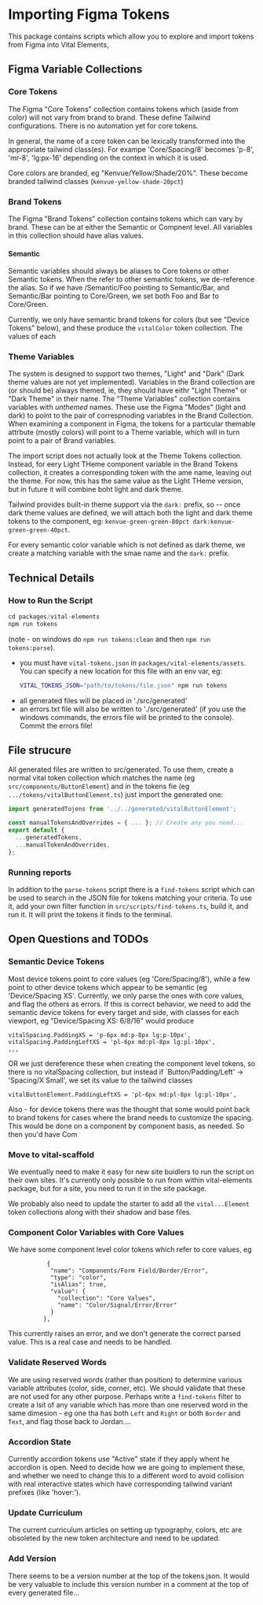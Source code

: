 # Importing Figma Tokens

This package contains scripts which allow you to explore and import tokens from Figma into
Vital Elements,



## Figma Variable Collections

### Core Tokens

The Figma "Core Tokens" collection contains tokens which (aside from color) will not vary
from brand to brand.  These define Tailwind configurations. There is no automation yet
for core tokens.

In general, the name of a core token can be lexically transformed into the appropriate tailwind
class(es).  For exampe 'Core/Spacing/8' becomes 'p-8', 'mr-8', 'lg:px-16' depending on the
context in which it is used.

Core colors are branded, eg "Kenvue/Yellow/Shade/20%".  These become branded tailwind classes
(`kenvue-yellow-shade-20pct`)

### Brand Tokens

The Figma "Brand Tokens" collection contains tokens which can vary by brand.  These can be at
either the Semantic or Compnent level.  All variables in this collection should have alias
values.

#### Semantic
Semantic variables should always be aliases to Core tokens or other Semantic tokens. When
the refer to other semantic tokens, we de-reference the alias.  So if we have /Semantic/Foo
pointing to Semantic/Bar, and Semantic/Bar pointing to Core/Green, we set both Foo and Bar
to Core/Green.

Currently, we only have semantic brand tokens for colors (but see "Device Tokens" below), and
these produce the `vitalColor` token collection.  The values of each 

### Theme Variables

The system is designed to support two themes, "Light" and "Dark" (Dark theme
values are not yet implemented). Variables in the Brand collection are (or
should be) always themed, ie, they should have eithr "Light Theme" or "Dark
Theme" in their name. The "Theme Variables" collection contains variables with
*unthemed* names. These use the Figma "Modes" (light and dark) to point to the
pair of correspnoding variables in the Brand Collection. When examining a
component in Figma, the tokens for a particular themable attrbute (mostly
colors) will point to a Theme variable, which will in turn point to a pair of
Brand variables.

The import script does not actually look at the Theme Tokens collection.  Instead,
for eery Light THeme component variable in the Brand Tokens collection, it creates
a corresponding token with the ame name, leaving out the theme. For now, this has the
same value as the Light THeme version, but in future it will combine boht light and
dark theme.

Tailwind provides built-in theme support via the `dark:` prefix, so -- once dark theme
values are defined, we will attach both the light and dark theme tokens to the component,
eg: `kenvue-green-green-80pct dark:kenvue-green-green-40pct`.

For every semantic color variable which is not defined as dark theme, we create a matching
variable with the smae name and the `dark:` prefix.


## Technical Details

### How to Run the Script

```ts
cd packages/vital-elements
npm run tokens
```

(note - on windows do `npm run tokens:clean` and then `npm run tokens:parse`).

- you must have `vital-tokens.json` in `packages/vital-elements/assets`.  You can
  specify a new location for this file with an env var, eg:
  ```bash
  VITAL_TOKENS_JSON="path/to/tokens/file.json" npm run tokens
  ```
- all generated files will be placed in './src/generated'
- an errors.txt file will also be written to './src/generated' (if you use
  the windows commands, the errors file will be printed to the console).
  Commit the errors file!

## File strucure

All generated files are written to src/generated.  To use them, create a normal vital
token collection which matches the name (eg `src/components/ButtonElement`) and in
the tokens fie (eg `.../tokens/vitalButtonElement.ts`) just import the generated one:

```ts
import generatedTojens from '../../generated/vitalButtonElement';

const manualTokensAndOverrides = { ... }; // Create any you need...
export default {
  ...generatedTokens,
  ...manualTokenAndOverrides,
};
```

### Running reports

In addition to the `parse-tokens` script there is a `find-tokens` script which can be used
to search in the JSON file for tokens matching your criteria.  To use it, add your own
filter function in `src/scripts/find-tokens.ts`, build it, and run it. It will print the
tokens it finds to the terminal.

## Open Questions and TODOs

### Semantic Device Tokens

Most device tokens point to core values (eg 'Core/Spacing/8'), while a few point to other
device tokens which appear to be semantic (eg 'Device/Spacing XS'. Currently, we only
parse the ones with core values, and flag the others as errors. If this is correct behavior,
we need to add the semantic device tokens for every target and side, with classes for each
viewport, eg "Device/Spacing XS: 6/8/16" would produce
```
vitalSpacing.PaddingXS = 'p-6px md:p-8px lg:p-10px',
vitalSpacing.PaddingLeftXS = 'pl-6px md:pl-8px lg:pl-10px',
,,,
```
OR we just dereference these when creating the component level tokens, so there is no
vitalSpacing collection, but instead if `Button/Padding/Left' -> 'Spacing/X Small', we
set its value to the tailwind classes
```
vitalButtonElement.PaddingLeftXS = 'pl-6px md:pl-8px lg:pl-10px',
```

Also - for device tokens there was the thought that some would point back to brand tokens
for cases where the brand needs to customize the spacing.  This would be done on a component
by component basis, as needed.  So then you'd have
Com

### Move to vital-scaffold

We eventually need to make it easy for new site buidlers to run the script on their
own sites.  It's currently only possible to run from within vital-elements package, but
for a site, you need to run it in the site package.

We probably also need to update the starter to add all the `vital...Element` token
collections along with their shadow and base files.

### Component Color Variables with Core Values

We have some component level color tokens which refer to core values, eg

               {
                "name": "Components/Form Field/Border/Error",
                "type": "color",
                "isAlias": true,
                "value": {
                  "collection": "Core Values",
                  "name": "Color/Signal/Error/Error"
                }
              },

This currently raises an error, and we don't generate the correct parsed value.
This is a real case and needs to be handled.

### Validate Reserved Words

We are using reserved words (rather than position) to determine various variable attributes
(color, side, corner, etc).  We should validate that these are not used for any other purpose.
Perhaps write a `find-tokens` filter to create a lsit of any variable which has more than one
reserved word in the same dimesion - eg one tha has both `Left` and `Right` or both `Border`
and `Text`, and flag those back to Jordan....

### Accordion State

Currently accordion tokens use "Active" state if they apply whent he accordion is open.
Need to decide how we are going to implement these, and whether we need to change this
to a different word to avoid collision with real interactive states which have corresponding
tailwind variant prefixes (like 'hover:').

### Update Curriculum

The current curriculum articles on setting up typography, colors, etc are obsoleted by
the new token architecture and need to be updated.

### Add Version

There seems to be a version number at the top of the tokens.json.  It would be very valuable
to include this version number in a comment at the top of every generated file...



